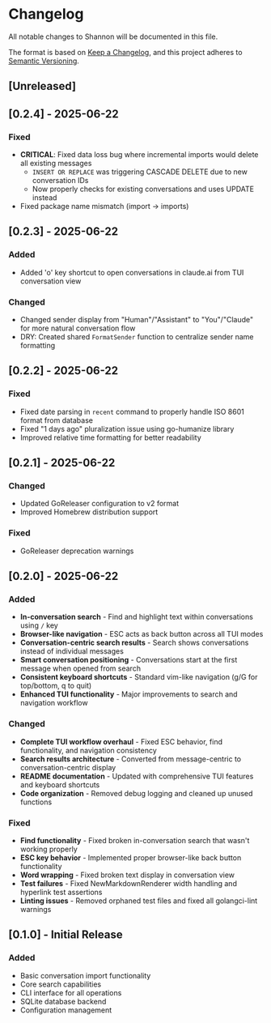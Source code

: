 # Changelog

All notable changes to Shannon will be documented in this file.

The format is based on [Keep a Changelog](https://keepachangelog.com/en/1.0.0/),
and this project adheres to [Semantic Versioning](https://semver.org/spec/v2.0.0.html).

## [Unreleased]

## [0.2.4] - 2025-06-22

### Fixed
- **CRITICAL**: Fixed data loss bug where incremental imports would delete all existing messages
  - `INSERT OR REPLACE` was triggering CASCADE DELETE due to new conversation IDs
  - Now properly checks for existing conversations and uses UPDATE instead
- Fixed package name mismatch (import -> imports)

## [0.2.3] - 2025-06-22

### Added
- Added 'o' key shortcut to open conversations in claude.ai from TUI conversation view

### Changed
- Changed sender display from "Human"/"Assistant" to "You"/"Claude" for more natural conversation flow
- DRY: Created shared `FormatSender` function to centralize sender name formatting

## [0.2.2] - 2025-06-22

### Fixed
- Fixed date parsing in `recent` command to properly handle ISO 8601 format from database
- Fixed "1 days ago" pluralization issue using go-humanize library
- Improved relative time formatting for better readability

## [0.2.1] - 2025-06-22

### Changed
- Updated GoReleaser configuration to v2 format
- Improved Homebrew distribution support

### Fixed
- GoReleaser deprecation warnings

## [0.2.0] - 2025-06-22

### Added
- **In-conversation search** - Find and highlight text within conversations using `/` key
- **Browser-like navigation** - ESC acts as back button across all TUI modes
- **Conversation-centric search results** - Search shows conversations instead of individual messages
- **Smart conversation positioning** - Conversations start at the first message when opened from search
- **Consistent keyboard shortcuts** - Standard vim-like navigation (g/G for top/bottom, q to quit)
- **Enhanced TUI functionality** - Major improvements to search and navigation workflow

### Changed
- **Complete TUI workflow overhaul** - Fixed ESC behavior, find functionality, and navigation consistency
- **Search results architecture** - Converted from message-centric to conversation-centric display
- **README documentation** - Updated with comprehensive TUI features and keyboard shortcuts
- **Code organization** - Removed debug logging and cleaned up unused functions

### Fixed
- **Find functionality** - Fixed broken in-conversation search that wasn't working properly
- **ESC key behavior** - Implemented proper browser-like back button functionality
- **Word wrapping** - Fixed broken text display in conversation view
- **Test failures** - Fixed NewMarkdownRenderer width handling and hyperlink test assertions
- **Linting issues** - Removed orphaned test files and fixed all golangci-lint warnings

## [0.1.0] - Initial Release

### Added
- Basic conversation import functionality
- Core search capabilities
- CLI interface for all operations
- SQLite database backend
- Configuration management